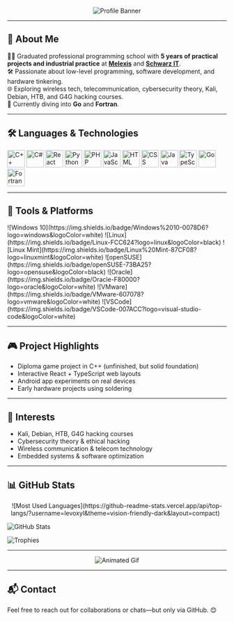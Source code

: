 <p align="center">
  <img src="https://i.pinimg.com/originals/b5/d3/69/b5d3692a872936d05a3d770e5327c6ec.gif" alt="Profile Banner" />
</p>

---

## 👋 About Me

👨‍🎓 Graduated professional programming school with **5 years of practical projects and industrial practice** at [**Melexis**](https://www.melexis.com/) and [**Schwarz IT**](https://www.schwarz-it.com/en/).  
🛠️ Passionate about low-level programming, software development, and hardware tinkering.  
🌐 Exploring wireless tech, telecommunication, cybersecurity theory, Kali, Debian, HTB, and G4G hacking courses.  
🚀 Currently diving into **Go** and **Fortran**.

---

## 🛠️ Languages & Technologies

<p align="left" style="margin: 0;">
  <a href="https://learn.microsoft.com/en-us/cpp/cpp/?view=msvc-170" target="_blank"><img src="https://cdn.jsdelivr.net/gh/devicons/devicon/icons/cplusplus/cplusplus-original.svg" alt="C++" width="40" height="40"/></a>
  <a href="https://learn.microsoft.com/en-us/dotnet/csharp/" target="_blank"><img src="https://cdn.jsdelivr.net/gh/devicons/devicon/icons/csharp/csharp-original.svg" alt="C#" width="40" height="40"/></a>
  <a href="https://reactjs.org/docs/getting-started.html" target="_blank"><img src="https://cdn.jsdelivr.net/gh/devicons/devicon/icons/react/react-original.svg" alt="React" width="40" height="40"/></a>
  <a href="https://www.python.org/doc/" target="_blank"><img src="https://cdn.jsdelivr.net/gh/devicons/devicon/icons/python/python-original.svg" alt="Python" width="40" height="40"/></a>
  <a href="https://www.php.net/docs.php" target="_blank"><img src="https://cdn.jsdelivr.net/gh/devicons/devicon/icons/php/php-original.svg" alt="PHP" width="40" height="40"/></a>
  <a href="https://developer.mozilla.org/en-US/docs/Web/JavaScript" target="_blank"><img src="https://cdn.jsdelivr.net/gh/devicons/devicon/icons/javascript/javascript-original.svg" alt="JavaScript" width="40" height="40"/></a>
  <a href="https://developer.mozilla.org/en-US/docs/Web/HTML" target="_blank"><img src="https://cdn.jsdelivr.net/gh/devicons/devicon/icons/html5/html5-original.svg" alt="HTML" width="40" height="40"/></a>
  <a href="https://developer.mozilla.org/en-US/docs/Web/CSS" target="_blank"><img src="https://cdn.jsdelivr.net/gh/devicons/devicon/icons/css3/css3-original.svg" alt="CSS" width="40" height="40"/></a>
  <a href="https://docs.oracle.com/en/java/" target="_blank"><img src="https://cdn.jsdelivr.net/gh/devicons/devicon/icons/java/java-original.svg" alt="Java" width="40" height="40"/></a>
  <a href="https://www.w3schools.com/typescript/" target="_blank"><img src="https://cdn.jsdelivr.net/gh/devicons/devicon/icons/typescript/typescript-original.svg" alt="TypeScript" width="40" height="40"/></a>
  <a href="https://go.dev/doc/" target="_blank"><img src="https://cdn.jsdelivr.net/gh/devicons/devicon/icons/go/go-original.svg" alt="Go" width="40" height="40"/></a>
  <a href="https://fortran-lang.org/learn/" target="_blank"><img src="https://cdn.jsdelivr.net/gh/devicons/devicon/icons/fortran/fortran-original.svg" alt="Fortran" width="40" height="40"/></a>
</p>

---

## 🧰 Tools & Platforms

<p align="left">
  ![Windows 10](https://img.shields.io/badge/Windows%2010-0078D6?logo=windows&logoColor=white)
  ![Linux](https://img.shields.io/badge/Linux-FCC624?logo=linux&logoColor=black)
  ![Linux Mint](https://img.shields.io/badge/Linux%20Mint-87CF08?logo=linuxmint&logoColor=white)
  ![openSUSE](https://img.shields.io/badge/openSUSE-73BA25?logo=opensuse&logoColor=black)
  ![Oracle](https://img.shields.io/badge/Oracle-F80000?logo=oracle&logoColor=white)
  ![VMware](https://img.shields.io/badge/VMware-607078?logo=vmware&logoColor=white)
  ![VSCode](https://img.shields.io/badge/VSCode-007ACC?logo=visual-studio-code&logoColor=white)
</p>

---

## 🎮 Project Highlights

- Diploma game project in C++ (unfinished, but solid foundation)
- Interactive React + TypeScript web layouts
- Android app experiments on real devices
- Early hardware projects using soldering

---

## 🚀 Interests

- Kali, Debian, HTB, G4G hacking courses  
- Cybersecurity theory & ethical hacking  
- Wireless communication & telecom technology  
- Embedded systems & software optimization  

---

## 📊 GitHub Stats

<p align="center">
  ![Most Used Languages](https://github-readme-stats.vercel.app/api/top-langs/?username=levoxyl&theme=vision-friendly-dark&layout=compact)
  &nbsp;
  
  ![GitHub Stats](https://github-readme-stats.vercel.app/api?username=levoxyl&theme=vision-friendly-dark&show_icons=true)
  &nbsp;
  
  ![Trophies](https://github-profile-trophy.vercel.app/?username=levoxyl&theme=vision-friendly-dark)
</p>

---

<p align="center">
  <img src="https://www.gifcen.com/wp-content/uploads/2022/04/wallpaper-gif-10.gif" alt="Animated Gif" />
</p>

---

## 📬 Contact

Feel free to reach out for collaborations or chats—but only via GitHub. 😊
